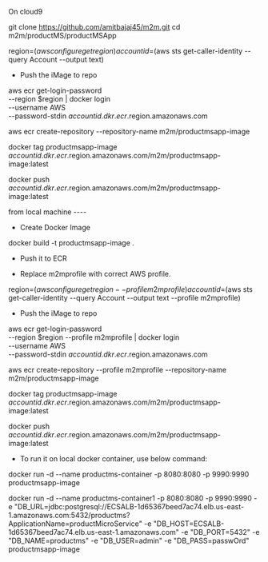 On cloud9

git clone https://github.com/amitbajaj45/m2m.git
cd m2m/productMS/productMSApp


region=$(aws configure get region)
accountid=$(aws sts get-caller-identity --query Account --output text)

* Push the iMage to repo

aws ecr get-login-password \
  --region $region | docker login \
  --username AWS \
  --password-stdin $accountid.dkr.ecr.$region.amazonaws.com
  
  
aws ecr create-repository --repository-name m2m/productmsapp-image

  

docker tag productmsapp-image $accountid.dkr.ecr.$region.amazonaws.com/m2m/productmsapp-image:latest

docker push $accountid.dkr.ecr.$region.amazonaws.com/m2m/productmsapp-image:latest

  








from local machine ----
* Create Docker Image

docker build -t productmsapp-image .

* Push it to ECR

* Replace m2mprofile with correct AWS profile.

region=$(aws configure get region --profile m2mprofile)
accountid=$(aws sts get-caller-identity --query Account --output text --profile m2mprofile)

* Push the iMage to repo

aws ecr get-login-password \
  --region $region --profile m2mprofile | docker login \
  --username AWS \
  --password-stdin $accountid.dkr.ecr.$region.amazonaws.com
  
  
aws ecr create-repository --profile m2mprofile --repository-name m2m/productmsapp-image

  

docker tag productmsapp-image $accountid.dkr.ecr.$region.amazonaws.com/m2m/productmsapp-image:latest

docker push $accountid.dkr.ecr.$region.amazonaws.com/m2m/productmsapp-image:latest

  
  


* To run it on local docker container, use below command:


docker run -d --name productms-container -p 8080:8080 -p 9990:9990  productmsapp-image

docker run -d --name productms-container1 -p 8080:8080 -p 9990:9990 -e "DB_URL=jdbc:postgresql://ECSALB-1d65367beed7ac74.elb.us-east-1.amazonaws.com:5432/productms?ApplicationName=productMicroService" -e "DB_HOST=ECSALB-1d65367beed7ac74.elb.us-east-1.amazonaws.com" -e "DB_PORT=5432" -e "DB_NAME=productms" -e "DB_USER=admin" -e "DB_PASS=passwOrd" productmsapp-image

